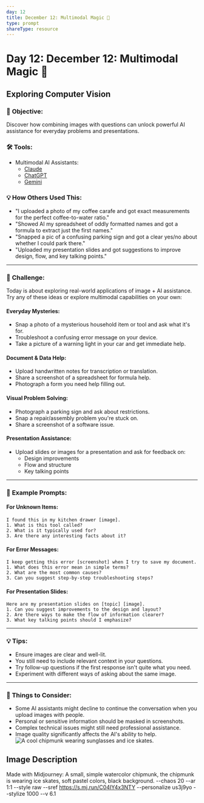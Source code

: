 ```yaml
---
day: 12
title: December 12: Multimodal Magic 📸
type: prompt
shareType: resource
---
```

# Day 12: December 12: Multimodal Magic 📸
## **Exploring Computer Vision**

### 🎯 **Objective:**

Discover how combining images with questions can unlock powerful AI assistance for everyday problems and presentations.

### 🛠️ **Tools:**

- Multimodal AI Assistants:
  - [Claude](https://claude.ai)
  - [ChatGPT](https://chatgpt.com)
  - [Gemini](https://gemini.google.com)

### 💡 **How Others Used This:**

- "I uploaded a photo of my coffee carafe and got exact measurements for the perfect coffee-to-water ratio."
- "Showed AI my spreadsheet of oddly formatted names and got a formula to extract just the first names."
- "Snapped a pic of a confusing parking sign and got a clear yes/no about whether I could park there."
- "Uploaded my presentation slides and got suggestions to improve design, flow, and key talking points."

---

### 📝 **Challenge:**

Today is about exploring real-world applications of image + AI assistance. Try any of these ideas or explore multimodal capabilities on your own:

#### **Everyday Mysteries:**

- Snap a photo of a mysterious household item or tool and ask what it's for.
- Troubleshoot a confusing error message on your device.
- Take a picture of a warning light in your car and get immediate help.

#### **Document & Data Help:**

- Upload handwritten notes for transcription or translation.
- Share a screenshot of a spreadsheet for formula help.
- Photograph a form you need help filling out.

#### **Visual Problem Solving:**

- Photograph a parking sign and ask about restrictions.
- Snap a repair/assembly problem you're stuck on.
- Share a screenshot of a software issue.

#### **Presentation Assistance:**

- Upload slides or images for a presentation and ask for feedback on:
  - Design improvements
  - Flow and structure
  - Key talking points

---

### 📢 **Example Prompts:**

#### **For Unknown Items:**

```plaintext
I found this in my kitchen drawer [image].
1. What is this tool called?
2. What is it typically used for?
3. Are there any interesting facts about it?
```

#### **For Error Messages:**

```plaintext
I keep getting this error [screenshot] when I try to save my document.
1. What does this error mean in simple terms?
2. What are the most common causes?
3. Can you suggest step-by-step troubleshooting steps?
```

#### **For Presentation Slides:**

```plaintext
Here are my presentation slides on [topic] [image].
1. Can you suggest improvements to the design and layout?
2. Are there ways to make the flow of information clearer?
3. What key talking points should I emphasize?
```

---

### 💡 **Tips:**

- Ensure images are clear and well-lit.
- You still need to include relevant context in your questions.
- Try follow-up questions if the first response isn't quite what you need.
- Experiment with different ways of asking about the same image.

---

### 🤔 **Things to Consider:**

- Some AI assistants might decline to continue the conversation when you upload images with people.
- Personal or sensitive information should be masked in screenshots.
- Complex technical issues might still need professional assistance.
- Image quality significantly affects the AI's ability to help.
![A cool chipmunk wearing sunglasses and ice skates.](https://res.cloudinary.com/dt5ug8amw/image/upload/v1733614331/AI%20Advent%202024/Cool_Chipmunk_with_Skates.png)
## Image Description
Made with Midjourney: A small, simple watercolor chipmunk, the chipmunk is wearing ice skates, soft pastel colors, black background. --chaos 20 --ar 1:1 --style raw --sref https://s.mj.run/C04IY4x3NTY --personalize us3j9yo --stylize 1000 --v 6.1